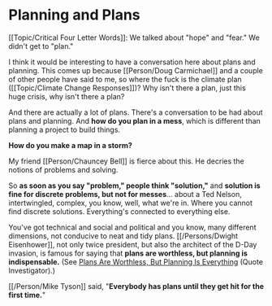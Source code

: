# Planning and Plans

[[Topic/Critical Four Letter Words]]: We talked about "hope" and "fear."  We didn't get to "plan."

I think it would be interesting to have a conversation here about plans and planning. This comes up because [[Person/Doug Carmichael]] and a couple of other people have said to me, so where the fuck is the climate plan ([[Topic/Climate Change Responses]])? Why isn't there a plan, just this huge crisis, why isn't there a plan?

And there are actually a lot of plans. There's a conversation to be had about plans and planning. And **how do you plan in a mess**, which is different than planning a project to build things.

**How do you make a map in a storm?**

My friend [[Person/Chauncey Bell]] is fierce about this. He decries the notions of problems and solving.

So **as soon as you say "problem," people think "solution,"** and **solution is fine for discrete problems, but not for messes**... about a Ted Nelson, intertwingled, complex, you know, well, what we're in. Where you cannot find discrete solutions. Everything's connected to everything else.

You've got technical and social and political and you know, many different dimensions, not conducive to neat and tidy plans. [[/Persons/Dwight Eisenhower]], not only twice president, but also the architect of the D-Day invasion, is famous for saying that **plans are worthless, but planning is indispensable.**  (See [Plans Are Worthless, But Planning Is Everything](https://quoteinvestigator.com/2017/11/18/planning/) (Quote Investigator).)

[[/Person/Mike Tyson]] said, "**Everybody has plans until they get hit for the first time.**"
